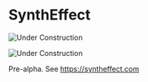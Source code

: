 # SynthEffect

![Under Construction](http://www.textfiles.com/underconstruction/HeHeartlandPark2601underconstructionbar9.gif)

![Under Construction](http://www.textfiles.com/underconstruction/vovooo13gifSupercompressed_koala-construct3.GIF)

Pre-alpha.  See https://syntheffect.com
